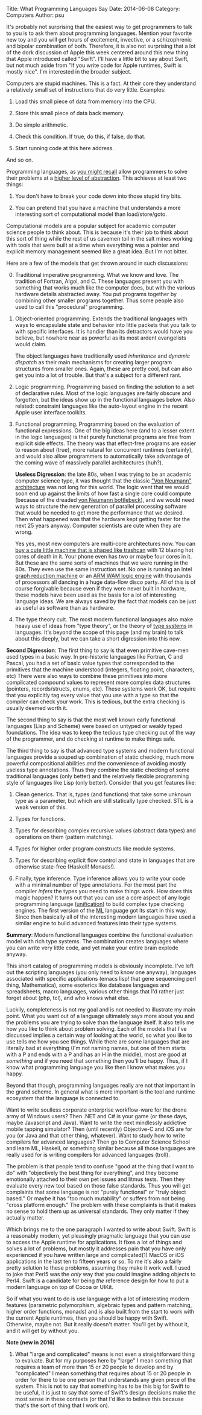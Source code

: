 Title: What Programming Languages Say
Date: 2014-06-08
Category: Computers
Author: psu

It's probably not surprising that the easiest way to get programmers to talk to you is to ask them about programming languages. Mention your favorite new toy and you will get hours of excitement, invective, or a schizophrenic and bipolar combination of both. Therefore, it is also not surprising that a lot of the dork discussion of Apple this week centered around this new thing that Apple introduced called "Swift". I'll have a little bit to say about Swift, but not much aside from "If you write code for Apple runtimes, Swift is mostly nice". I'm interested in the broader subject.

Computers are stupid machines. This is a fact. At their core they understand a relatively small set of instructions that do very little. Examples:

1. Load this small piece of data from memory into the CPU.

2. Store this small piece of data back memory.

3. Do simple arithmetic.

4. Check this condition. If true, do this, if false, do that.

5. Start running code at this here address.

And so on.

Programming languages, as <a href="http://mutable-states.com/the-ultimate-goto.html">you might recall</a> allow programmers to solve their problems at a <a href="http://mutable-states.com/the-abstraction-distraction-part-1.html">higher level of abstraction</a>. This achieves at least two things:

1. You don't have to break your code down into those stupid tiny bits.

2. You can pretend that you have a machine that understands a more interesting sort of computational model than load/store/goto.

Computational models are a popular subject for academic computer science people to think about. This is because it's their job to think about this sort of thing while the rest of us cavemen toil in the salt mines working with tools that were built at a time when everything was a pointer and explicit memory management seemed like a great idea. But I'm not bitter.

Here are a few of the models that get thrown around in such discussions:

0. Traditional imperative programming. What we know and love. The tradition of Fortran, Algol, and C. These languages present you with something that works much like the computer does, but with the various hardware details abstracted away. You put programs together by combining other smaller programs together. Thus some people also used to call this "procedural" programming.

2. Object-oriented programming. Extends the traditional languages with ways to encapsulate state and behavior into little packets that you talk to with specific interfaces. It is handier than its detractors would have you believe, but nowhere near as powerful as its most ardent evangelists would claim.

	The object languages have traditionally used _inheritance_ and _dynamic dispatch_ as their main mechanisms for creating larger program structures from smaller ones. Again, these are pretty cool, but can also get you into a lot of trouble. But that's a subject for a different rant.

1. Logic programming. Programming based on finding the solution to a set of declarative rules. Most of the logic languages are fairly obscure and forgotten, but the ideas show up in the functional languages below. Also related: constraint languages like the auto-layout engine in the recent Apple user interface toolkits.

3. Functional programming. Programming based on the evaluation of functional expressions. One of the big ideas here (and to a lesser extent in the logic languages) is that purely functional programs are free from explicit side effects. The theory was that effect-free programs are easier to reason about (true), more natural for concurrent runtimes (certainly), and would also allow programmers to automatically take advantage of the coming wave of massively parallel architectures (huh?).

	**Useless Digression**: the late 80s, when I was trying to be an academic computer science type, it was thought that the classic <a href="http://en.wikipedia.org/wiki/Von_Neumann_architecture">"Von Neumann" architecture</a> was not long for this world. The logic went that we would soon end up against the limits of how fast a single core could compute (because of the dreaded <a href="http://en.wikipedia.org/wiki/Von_Neumann_architecture#Von_Neumann_bottleneck">von Neumann bottlebeck</a>), and we would need ways to structure the new generation of parallel processing software that would be needed to get more the performance that we desired. Then what happened was that the hardware kept getting faster for the next 25 years anyway. Computer scientists are cute when they are wrong.

	Yes yes, most new computers are multi-core architectures now. You can <a href="http://store.apple.com/us/buy-mac/mac-pro">buy a cute little machine that is shaped like trashcan</a> with 12 blazing hot cores of death in it. Your phone even has two or maybe four cores in it. But these are the same sorts of machines that we were running in the 80s. They even use the same instruction set. No one is running an Intel <a href="http://en.wikipedia.org/wiki/SECD_machine">graph reduction machine</a> or an <a href="http://en.wikipedia.org/wiki/Warren_Abstract_Machine">ARM WAM logic engine</a> with thousands of processors all dancing in a huge data-flow disco party. All of this is of course forgivable because even if they were never built in hardware, these models have been used as the basis for a lot of interesting language ideas. We are always saved by the fact that models can be just as useful as software than as hardware.

4. The type theory cult. The most modern functional languages also make heavy use of ideas from "type theory", or the theory of <a href="http://en.wikipedia.org/wiki/Type_systems">type systems</a> in languages. It's beyond the scope of this page (and my brain) to talk about this deeply, but we can take a short digression into this now.

**Second Digression**: The first thing to say is that even primitive cave-men used types in a basic way. In pre-historic languages like Fortran, C and Pascal, you had a set of basic value types that corresponded to the primitives that the machine understood (integers, floating point, characters, etc) There were also ways to combine these primitives into more complicated compound values to represent more complex data structures (pointers, records/structs, enums, etc). These systems work OK, but require that you explicitly tag every value that you use with a type so that the compiler can check your work. This is tedious, but the extra checking is usually deemed worth it.

The second thing to say is that the most well known early functional languages (Lisp and Scheme) were based on untyped or weakly typed foundations. The idea was to keep the tedious type checking out of the way of the programmer, and do checking at runtime to make things safe.

The third thing to say is that advanced type systems and modern functional languages provide a souped up combination of static checking, much more powerful compositional abilities _and_ the convenience of avoiding mostly useless type annotations. Thus they combine the static checking of some traditional languages (only better) and the relatively flexible programming style of languages like Lisp (only better). Consider that you get features like:

1. Clean generics. That is, types (and functions) that take some unknown type as a parameter, but which are still statically type checked. STL is a weak version of this.

2. Types for functions.

7. Types for describing complex recursive values (abstract data types) and operations on them (pattern matching).

4. Types for higher order program constructs like module systems.

5. Types for describing explicit flow control and state in languages that are otherwise state-free (Haskell! Monads!).

6. Finally, type inference. Type inference allows you to write your code with a minimal number of type annotations. For the most part the compiler _infers_ the types you need to make things work. How does this magic happen? It turns out that you can use a core aspect of any logic programming language (<a href="http://en.wikipedia.org/wiki/Unification_(computer_science)">unification</a>) to build complex type checking engines. The first version of the <a href="http://en.wikipedia.org/wiki/ML_programming_language">ML</a> language got its start in this way. Since then basically all of the interesting modern languages have used a similar engine to build advanced features into their type systems.

**Summary**: Modern functional languages combine the functional evaluation model with rich type systems. The combination creates languages where you can write very little code, and yet make your entire brain explode anyway.

This short catalog of programming models is obviously incomplete. I've left out the scripting languages (you only need to know one anyway), languages associated with specific applications (emacs lisp! that gene sequencing perl thing, Mathematica), some esoterics like database languages and spreadsheets, macro languages, various other things that I'd rather just forget about (php, tcl), and who knows what else.

Luckily, completeness is not my goal and is not needed to illustrate my main point. What you want out of a language ultimately says more about you and the problems you are trying to solve than the language itself. It also tells me how you like to think about problem solving. Each of the models that I've discussed implies a certain way of looking at the world, so what you like to use tells me how you see things. While there are some languages that are literally bad at everything (I'm not naming names, but one of them starts with a P and ends with a P and has an H in the middle), most are good at _something_ and if you need that something then you'll be happy. Thus, if I know what programming language you like then I know what makes you happy.

Beyond that though, programming languages really are not that important in the grand scheme. In general what is more important is the tool and runtime ecosystem that the language is connected to.

Want to write soulless corporate enterprise workflow-ware for the drone army of Windows users? Then .NET and C# is your game (or these days, maybe Javascript and Java). Want to write the next mindlessly addictive mobile tapping simulator? Then (until recently) Objective-C and iOS are for you (or Java and that other thing, whatever). Want to study how to write compilers for advanced languages? Then go to Computer Science School and learn ML, Haskell, or something similar because all those languages are really used for is writing compilers for advanced languages (troll).

The problem is that people tend to confuse "good at the thing that I want to do" with "objectively the best thing for everything", and they become emotionally attached to their own pet issues and litmus tests. Then they evaluate every new tool based on those false standards. Thus you will get complaints that some language is not "purely functional" or "truly object based." Or maybe it has "too much mutability" or suffers from not being "cross platform enough." The problem with these complaints is that it makes no sense to hold them up as universal standards. They only matter if they actually matter.

Which brings me to the one paragraph I wanted to write about Swift. Swift is a reasonably modern, yet pleasingly pragmatic language that you can use to access the Apple runtime for applications. It fixes a lot of things and solves a lot of problems, but mostly it addresses pain that you have only experienced if you have written large and complicated(1) MacOS or iOS applications in the last ten to fifteen years or so. To me it's also a fairly pretty solution to these problems, assuming they  make it work well. I used to joke that Perl5 was the _only_ way that you could imagine adding objects to Perl4. Swift is a candidate for being _the_ reference design for how to put a modern language on top of Cocoa or UIKit.

So if what you want to do is use language with a lot of interesting modern features (parametric polymorphism, algebraic types and pattern matching, higher order functions, monads) and is also built from the start to work with the current Apple runtimes, then you should be happy with Swift. Otherwise, maybe not. But it really doesn't matter. You'll get by without it, and it will get by without you.

**Note (new in 2016)**

1. What "large and complicated" means is not even a straightforward thing to evaluate. But for my purposes here by "large" I mean something that requires a team of more than 15 or 20 people to develop and by "complicated" I mean something that requires about 15 or 20 people in order for there to be one person that understands any given piece of the system. This is not to say that something has to be this big for Swift to be useful, it is just to say that some of Swift's design decisions make the most sense in these contexts (or that I'd like to believe this because that's the sort of thing that I work on).



